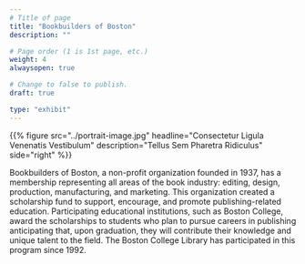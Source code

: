 ```yaml
---
# Title of page
title: "Bookbuilders of Boston"
description: ""

# Page order (1 is 1st page, etc.)
weight: 4
alwaysopen: true

# Change to false to publish.
draft: true

type: "exhibit"
---
```




{{% figure src="../portrait-image.jpg"
           headline="Consectetur Ligula Venenatis Vestibulum" 
           description="Tellus Sem Pharetra Ridiculus" 
           side="right" %}}

Bookbuilders of Boston, a non-profit organization founded in 1937, has a membership representing all areas of the book industry: editing, design, production, manufacturing, and marketing. This organization created a scholarship fund to support, encourage, and promote publishing-related education. Participating educational institutions, such as Boston College, award the scholarships to students who plan to pursue careers in publishing anticipating that, upon graduation, they will contribute their knowledge and unique talent to the field. The Boston College Library has participated in this program since 1992.


